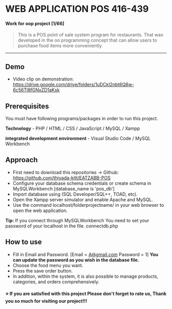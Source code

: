 # WEB APPLICATION POS 416-439
#### Work for oop project [1/66]
> This is a POS point of sale system program for restaurants. That was developed in the oo programming concept that can allow users to purchase food items more conveniently.
-----------------------------------------------------------------------------------------------------------------

## Demo
* Video clip on demonstration: https://drive.google.com/drive/folders/1uDCkl2nbt6Q8w-6c56Tl8fGNxZD1aKsk

## Prerequisites
You must have following programs/packages in order to run this project.

**Technology** - PHP / HTML / CSS / JavaScript / MySQL / Xampp

**integrated development environment** - Visual Studio Code / MySQL Workbench 

## Approach
- First need to download this repositories -> Github: https://github.com/thiyada-kitt/EATZABB-POS
- Configure your database schema credentials or create schema in MySQLWorkbench [database_name is 'pos_db'] 
- Import database using (SQL Developer/SQL++, TOAD, etc).
- Open the Xampp server simulator and enable Apache and MySQL.
- Use the command localhost/folderprojectname/ in your web browser to open the web application.
  
**Tip:** If you connect through MySQLWorkbench You need to set your password of your localhost in the file. connectdb.php
  
## How to use
- Fill in Email and Password.
  [Email = A@gmail.com Password = 1]
  **You can update the password as you wish in the database file.**
- Choose the food menu you want.
- Press the save order button.
- In addition, within the system, it is also possible to manage products, categories, and orders comprehensively.
  
    
#### ⭐️  If you are satisfied with this project Please don't forget to rate us, Thank you so much for visiting our project!!!

